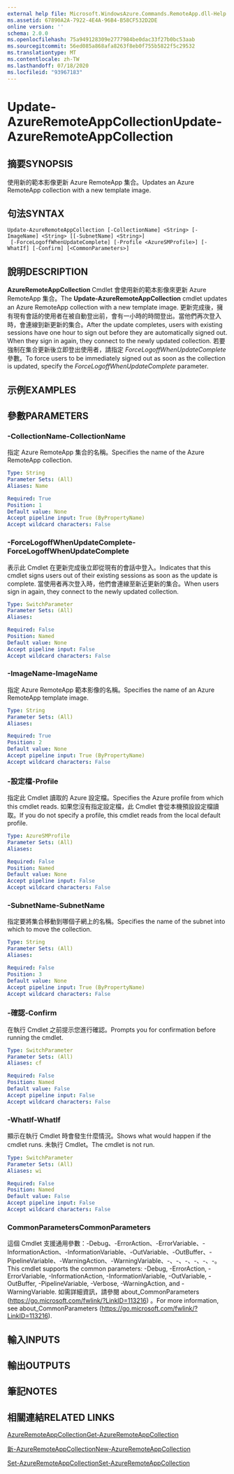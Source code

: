 ```yaml
---
external help file: Microsoft.WindowsAzure.Commands.RemoteApp.dll-Help.xml
ms.assetid: 67890A2A-7922-4E4A-96B4-B58CF532D2DE
online version: ''
schema: 2.0.0
ms.openlocfilehash: 75a949128309e2777984be0dac33f27b0bc53aab
ms.sourcegitcommit: 56ed085a868afa8263f8eb0f755b5822f5c29532
ms.translationtype: MT
ms.contentlocale: zh-TW
ms.lasthandoff: 07/18/2020
ms.locfileid: "93967183"
---
```

# <span data-ttu-id="5ab8b-101">Update-AzureRemoteAppCollection</span><span class="sxs-lookup"><span data-stu-id="5ab8b-101">Update-AzureRemoteAppCollection</span></span>

## <span data-ttu-id="5ab8b-102">摘要</span><span class="sxs-lookup"><span data-stu-id="5ab8b-102">SYNOPSIS</span></span>
<span data-ttu-id="5ab8b-103">使用新的範本影像更新 Azure RemoteApp 集合。</span><span class="sxs-lookup"><span data-stu-id="5ab8b-103">Updates an Azure RemoteApp collection with a new template image.</span></span>

## <span data-ttu-id="5ab8b-104">句法</span><span class="sxs-lookup"><span data-stu-id="5ab8b-104">SYNTAX</span></span>

```
Update-AzureRemoteAppCollection [-CollectionName] <String> [-ImageName] <String> [[-SubnetName] <String>]
 [-ForceLogoffWhenUpdateComplete] [-Profile <AzureSMProfile>] [-WhatIf] [-Confirm] [<CommonParameters>]
```

## <span data-ttu-id="5ab8b-105">說明</span><span class="sxs-lookup"><span data-stu-id="5ab8b-105">DESCRIPTION</span></span>
<span data-ttu-id="5ab8b-106">**AzureRemoteAppCollection** Cmdlet 會使用新的範本影像來更新 Azure RemoteApp 集合。</span><span class="sxs-lookup"><span data-stu-id="5ab8b-106">The **Update-AzureRemoteAppCollection** cmdlet updates an Azure RemoteApp collection with a new template image.</span></span>
<span data-ttu-id="5ab8b-107">更新完成後，擁有現有會話的使用者在被自動登出前，會有一小時的時間登出。當他們再次登入時，會連線到新更新的集合。</span><span class="sxs-lookup"><span data-stu-id="5ab8b-107">After the update completes, users with existing sessions have one hour to sign out before they are automatically signed out. When they sign in again, they connect to the newly updated collection.</span></span>
<span data-ttu-id="5ab8b-108">若要強制在集合更新後立即登出使用者，請指定 *ForceLogoffWhenUpdateComplete* 參數。</span><span class="sxs-lookup"><span data-stu-id="5ab8b-108">To force users to be immediately signed out as soon as the collection is updated, specify the *ForceLogoffWhenUpdateComplete* parameter.</span></span>

## <span data-ttu-id="5ab8b-109">示例</span><span class="sxs-lookup"><span data-stu-id="5ab8b-109">EXAMPLES</span></span>

## <span data-ttu-id="5ab8b-110">參數</span><span class="sxs-lookup"><span data-stu-id="5ab8b-110">PARAMETERS</span></span>

### <span data-ttu-id="5ab8b-111">-CollectionName</span><span class="sxs-lookup"><span data-stu-id="5ab8b-111">-CollectionName</span></span>
<span data-ttu-id="5ab8b-112">指定 Azure RemoteApp 集合的名稱。</span><span class="sxs-lookup"><span data-stu-id="5ab8b-112">Specifies the name of the Azure RemoteApp collection.</span></span>

```yaml
Type: String
Parameter Sets: (All)
Aliases: Name

Required: True
Position: 1
Default value: None
Accept pipeline input: True (ByPropertyName)
Accept wildcard characters: False
```

### <span data-ttu-id="5ab8b-113">-ForceLogoffWhenUpdateComplete</span><span class="sxs-lookup"><span data-stu-id="5ab8b-113">-ForceLogoffWhenUpdateComplete</span></span>
<span data-ttu-id="5ab8b-114">表示此 Cmdlet 在更新完成後立即從現有的會話中登入。</span><span class="sxs-lookup"><span data-stu-id="5ab8b-114">Indicates that this cmdlet signs users out of their existing sessions as soon as the update is complete.</span></span>
<span data-ttu-id="5ab8b-115">當使用者再次登入時，他們會連線至新近更新的集合。</span><span class="sxs-lookup"><span data-stu-id="5ab8b-115">When users sign in again, they connect to the newly updated collection.</span></span>

```yaml
Type: SwitchParameter
Parameter Sets: (All)
Aliases: 

Required: False
Position: Named
Default value: None
Accept pipeline input: False
Accept wildcard characters: False
```

### <span data-ttu-id="5ab8b-116">-ImageName</span><span class="sxs-lookup"><span data-stu-id="5ab8b-116">-ImageName</span></span>
<span data-ttu-id="5ab8b-117">指定 Azure RemoteApp 範本影像的名稱。</span><span class="sxs-lookup"><span data-stu-id="5ab8b-117">Specifies the name of an Azure RemoteApp template image.</span></span>

```yaml
Type: String
Parameter Sets: (All)
Aliases: 

Required: True
Position: 2
Default value: None
Accept pipeline input: True (ByPropertyName)
Accept wildcard characters: False
```

### <span data-ttu-id="5ab8b-118">-設定檔</span><span class="sxs-lookup"><span data-stu-id="5ab8b-118">-Profile</span></span>
<span data-ttu-id="5ab8b-119">指定此 Cmdlet 讀取的 Azure 設定檔。</span><span class="sxs-lookup"><span data-stu-id="5ab8b-119">Specifies the Azure profile from which this cmdlet reads.</span></span>
<span data-ttu-id="5ab8b-120">如果您沒有指定設定檔，此 Cmdlet 會從本機預設設定檔讀取。</span><span class="sxs-lookup"><span data-stu-id="5ab8b-120">If you do not specify a profile, this cmdlet reads from the local default profile.</span></span>

```yaml
Type: AzureSMProfile
Parameter Sets: (All)
Aliases: 

Required: False
Position: Named
Default value: None
Accept pipeline input: False
Accept wildcard characters: False
```

### <span data-ttu-id="5ab8b-121">-SubnetName</span><span class="sxs-lookup"><span data-stu-id="5ab8b-121">-SubnetName</span></span>
<span data-ttu-id="5ab8b-122">指定要將集合移動到哪個子網上的名稱。</span><span class="sxs-lookup"><span data-stu-id="5ab8b-122">Specifies the name of the subnet into which to move the collection.</span></span>

```yaml
Type: String
Parameter Sets: (All)
Aliases: 

Required: False
Position: 3
Default value: None
Accept pipeline input: True (ByPropertyName)
Accept wildcard characters: False
```

### <span data-ttu-id="5ab8b-123">-確認</span><span class="sxs-lookup"><span data-stu-id="5ab8b-123">-Confirm</span></span>
<span data-ttu-id="5ab8b-124">在執行 Cmdlet 之前提示您進行確認。</span><span class="sxs-lookup"><span data-stu-id="5ab8b-124">Prompts you for confirmation before running the cmdlet.</span></span>

```yaml
Type: SwitchParameter
Parameter Sets: (All)
Aliases: cf

Required: False
Position: Named
Default value: False
Accept pipeline input: False
Accept wildcard characters: False
```

### <span data-ttu-id="5ab8b-125">-WhatIf</span><span class="sxs-lookup"><span data-stu-id="5ab8b-125">-WhatIf</span></span>
<span data-ttu-id="5ab8b-126">顯示在執行 Cmdlet 時會發生什麼情況。</span><span class="sxs-lookup"><span data-stu-id="5ab8b-126">Shows what would happen if the cmdlet runs.</span></span>
<span data-ttu-id="5ab8b-127">未執行 Cmdlet。</span><span class="sxs-lookup"><span data-stu-id="5ab8b-127">The cmdlet is not run.</span></span>

```yaml
Type: SwitchParameter
Parameter Sets: (All)
Aliases: wi

Required: False
Position: Named
Default value: False
Accept pipeline input: False
Accept wildcard characters: False
```

### <span data-ttu-id="5ab8b-128">CommonParameters</span><span class="sxs-lookup"><span data-stu-id="5ab8b-128">CommonParameters</span></span>
<span data-ttu-id="5ab8b-129">這個 Cmdlet 支援通用參數：-Debug、-ErrorAction、-ErrorVariable、-InformationAction、-InformationVariable、-OutVariable、-OutBuffer、-PipelineVariable、-WarningAction、-WarningVariable、-、-、-、-、-、-。</span><span class="sxs-lookup"><span data-stu-id="5ab8b-129">This cmdlet supports the common parameters: -Debug, -ErrorAction, -ErrorVariable, -InformationAction, -InformationVariable, -OutVariable, -OutBuffer, -PipelineVariable, -Verbose, -WarningAction, and -WarningVariable.</span></span> <span data-ttu-id="5ab8b-130">如需詳細資訊，請參閱 about_CommonParameters (https://go.microsoft.com/fwlink/?LinkID=113216) 。</span><span class="sxs-lookup"><span data-stu-id="5ab8b-130">For more information, see about_CommonParameters (https://go.microsoft.com/fwlink/?LinkID=113216).</span></span>

## <span data-ttu-id="5ab8b-131">輸入</span><span class="sxs-lookup"><span data-stu-id="5ab8b-131">INPUTS</span></span>

## <span data-ttu-id="5ab8b-132">輸出</span><span class="sxs-lookup"><span data-stu-id="5ab8b-132">OUTPUTS</span></span>

## <span data-ttu-id="5ab8b-133">筆記</span><span class="sxs-lookup"><span data-stu-id="5ab8b-133">NOTES</span></span>

## <span data-ttu-id="5ab8b-134">相關連結</span><span class="sxs-lookup"><span data-stu-id="5ab8b-134">RELATED LINKS</span></span>

[<span data-ttu-id="5ab8b-135">AzureRemoteAppCollection</span><span class="sxs-lookup"><span data-stu-id="5ab8b-135">Get-AzureRemoteAppCollection</span></span>](./Get-AzureRemoteAppCollection.md)

[<span data-ttu-id="5ab8b-136">新-AzureRemoteAppCollection</span><span class="sxs-lookup"><span data-stu-id="5ab8b-136">New-AzureRemoteAppCollection</span></span>](./New-AzureRemoteAppCollection.md)

[<span data-ttu-id="5ab8b-137">Set-AzureRemoteAppCollection</span><span class="sxs-lookup"><span data-stu-id="5ab8b-137">Set-AzureRemoteAppCollection</span></span>](./Set-AzureRemoteAppCollection.md)


